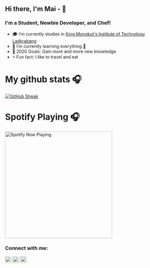 ## Hi there, I'm Mai - 👋 


### I'm a Student, Newbie Developer, and Chef!

- 🎓 I’m currently studies in [King Mongkut's Institute of Technology Ladkrabang][website]
- 🌱 I’m currently learning everything 🤣
- 🥅 2020 Goals: Gain more and more new knowledge
- ⚡ Fun fact: I like to travel and eat

<h1 align="left"> My github stats 🎧 </h1>

[![GitHub Streak](https://github-readme-streak-stats.herokuapp.com/?user=maizerocom&theme=onedark)](https://github.com/DenverCoder1/github-readme-streak-stats)

<h1 display="inline"> Spotify Playing 🎧 </h1>

[<img src="https://spotify-now-playing.maizerocom.vercel.app/api/spotify-playing" alt="Spotify Now Playing" width="350" />](https://open.spotify.com/user/31rz3hpknevoqjeul3tegpfgfz5u)

### Connect with me:

[<img align="left" alt="maizerocom | YouTube" width="22px" src="https://cdn.jsdelivr.net/npm/simple-icons@v3/icons/facebook.svg" />][facebook]
[<img align="left" alt="codeSTACKr | LinkedIn" width="22px" src="https://cdn.jsdelivr.net/npm/simple-icons@v3/icons/line.svg" />][line]
[<img align="left" alt="codeSTACKr | Instagram" width="22px" src="https://cdn.jsdelivr.net/npm/simple-icons@v3/icons/instagram.svg" />][instagram]

[website]: https://www.kmitl.ac.th/th
[facebook]: https://www.facebook.com/maizerocom
[line]: https://line.me/ti/p/HsQGTFeYM0
[instagram]: https://www.instagram.com/ma_i_hrp/
